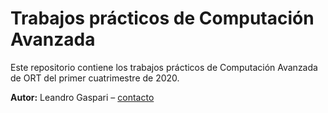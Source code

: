 # Trabajos prácticos de Computación Avanzada

Este repositorio contiene los trabajos prácticos de Computación Avanzada de ORT del primer cuatrimestre de 2020.

**Autor:** Leandro Gaspari – [contacto](mailto:leandro.ezequiel.gaspari@gmail.com)
